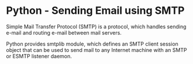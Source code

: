 # Python - Sending Email using SMTP

Simple Mail Transfer Protocol (SMTP) is a protocol, which handles sending e-mail and routing e-mail between mail servers.

Python provides smtplib module, which defines an SMTP client session object that can be used to send mail to any Internet machine with an SMTP or ESMTP listener daemon.

